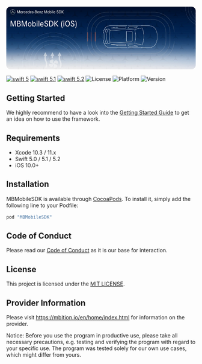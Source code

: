 ![MBMobileSDK](logo.jpg "Banner")

[![swift 5](https://img.shields.io/badge/swift-5-orange.svg?style=flat)](https://developer.apple.com/swift/)
[![swift 5.1](https://img.shields.io/badge/swift-5.1-orange.svg?style=flat)](https://developer.apple.com/swift/)
[![swift 5.2](https://img.shields.io/badge/swift-5.2-orange.svg?style=flat)](https://developer.apple.com/swift/)
![License](https://img.shields.io/cocoapods/l/MBMobileSDK)
![Platform](https://img.shields.io/cocoapods/p/MBMobileSDK)
![Version](https://img.shields.io/cocoapods/v/MBMobileSDK)

## Getting Started

We highly recommend to have a look into the [Getting Started Guide](docs/getting_started.md) to get an idea on how to use the framework.

## Requirements

- Xcode 10.3 / 11.x
- Swift 5.0 / 5.1 / 5.2
- iOS 10.0+

## Installation

MBMobileSDK is available through [CocoaPods](http://cocoapods.org). To install it, simply add the following line to your Podfile:

```ruby
pod "MBMobileSDK"
```

## Code of Conduct

Please read our [Code of Conduct](https://github.com/Daimler/daimler-foss/blob/master/CODE_OF_CONDUCT.md) as it is our base for interaction.

## License

This project is licensed under the [MIT LICENSE](LICENSE).

## Provider Information

Please visit <https://mbition.io/en/home/index.html> for information on the provider.

Notice: Before you use the program in productive use, please take all necessary precautions,
e.g. testing and verifying the program with regard to your specific use.
The program was tested solely for our own use cases, which might differ from yours.
